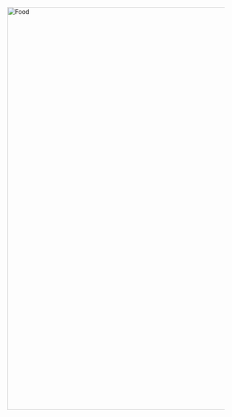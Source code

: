 <img width="935" alt="Food" src="https://github.com/satiharish07/Full-Stack-Project/assets/141387187/260b19ec-0c0e-4fad-bf32-32dfab216f56">

